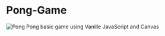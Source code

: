 # Pong-Game
![Pong](https://i.imgur.com/vCaLzyv.png)
Pong basic game using Vanille JavaScript and Canvas
